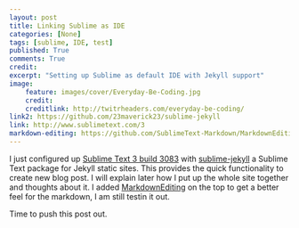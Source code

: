 ```yaml
---
layout: post
title: Linking Sublime as IDE
categories: [None]
tags: [sublime, IDE, test]
published: True
comments: True
credit: 
excerpt: "Setting up Sublime as default IDE with Jekyll support"
image: 
    feature: images/cover/Everyday-Be-Coding.jpg
    credit:
    creditlink: http://twitrheaders.com/everyday-be-coding/
link2: https://github.com/23maverick23/sublime-jekyll
link: http://www.sublimetext.com/3
markdown-editing: https://github.com/SublimeText-Markdown/MarkdownEditing
---
```


I just configured up [Sublime Text 3 build 3083](link) with [sublime-jekyll](https://github.com/23maverick23/sublime-jekyll) a Sublime Text package for Jekyll static sites. This provides the quick functionality to create new blog post. I will explain later how I put up the whole site together and thoughts about it.
I added [MarkdownEditing](markdown-editing) on the top to get a better feel for the markdown, I am still testin it out.


Time to push this post out.